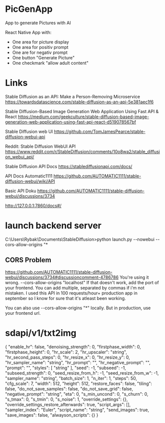 # PicGenApp

App to generate Pictures with AI

React Native App with:

- One area for picture display
- One area for positiv prompt
- One are for negativ prompt
- One button "Generate Picture"
- One checkmark "allow adult content"

# Links

Stable Diffusion as an API: Make a Person-Removing Microservice
https://towardsdatascience.com/stable-diffusion-as-an-api-5e381aec1f6

Stable Diffusion-Based Image Generation Web Application Using Fast API & React
https://medium.com/geekculture/stable-diffusion-based-image-generation-web-application-using-fast-api-react-d519078567bf

Stable Diffusion web UI
https://github.com/TomJamesPearce/stable-diffusion-webui-api

Reddit: Stable Diffusion WebUI API
https://www.reddit.com/r/StableDiffusion/comments/10o8wa2/stable_diffusion_webui_api/

Stable Diffusion API Docs
https://stablediffusionapi.com/docs/

API Docs Automatic1111
https://github.com/AUTOMATIC1111/stable-diffusion-webui/wiki/API

Basic API Doku
https://github.com/AUTOMATIC1111/stable-diffusion-webui/discussions/3734

http://127.0.0.1:7860/docs#/

# launch backend server

C:\Users\Rybak\Documents\StableDiffusion>python launch.py --nowebui --cors-allow-origins "\*

## CORS Problem

https://github.com/AUTOMATIC1111/stable-diffusion-webui/discussions/3734#discussioncomment-4786786
You're using it wrong.
--cors-allow-origins "localhost"
If that doesn't work, add the port of your frontend.
You can add multiple, separated by commas if i'm not mistaken.
I used this API in 100 requests/hour+ production app in september so I know for sure that it's atleast been working.

You can also use --cors-allow-origins "\*" locally. But in production, use your frontend url.

# sdapi/v1/txt2img

{
"enable_hr": false,
"denoising_strength": 0,
"firstphase_width": 0,
"firstphase_height": 0,
"hr_scale": 2,
"hr_upscaler": "string",
"hr_second_pass_steps": 0,
"hr_resize_x": 0,
"hr_resize_y": 0,
"hr_sampler_name": "string",
"hr_prompt": "",
"hr_negative_prompt": "",
"prompt": "",
"styles": [
"string"
],
"seed": -1,
"subseed": -1,
"subseed_strength": 0,
"seed_resize_from_h": -1,
"seed_resize_from_w": -1,
"sampler_name": "string",
"batch_size": 1,
"n_iter": 1,
"steps": 50,
"cfg_scale": 7,
"width": 512,
"height": 512,
"restore_faces": false,
"tiling": false,
"do_not_save_samples": false,
"do_not_save_grid": false,
"negative_prompt": "string",
"eta": 0,
"s_min_uncond": 0,
"s_churn": 0,
"s_tmax": 0,
"s_tmin": 0,
"s_noise": 1,
"override_settings": {},
"override_settings_restore_afterwards": true,
"script_args": [],
"sampler_index": "Euler",
"script_name": "string",
"send_images": true,
"save_images": false,
"alwayson_scripts": {}
}

